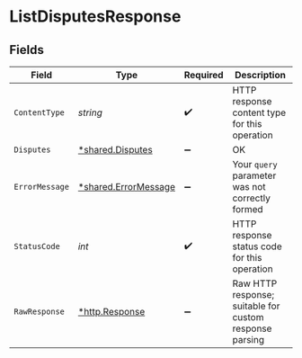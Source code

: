 # ListDisputesResponse


## Fields

| Field                                                       | Type                                                        | Required                                                    | Description                                                 |
| ----------------------------------------------------------- | ----------------------------------------------------------- | ----------------------------------------------------------- | ----------------------------------------------------------- |
| `ContentType`                                               | *string*                                                    | :heavy_check_mark:                                          | HTTP response content type for this operation               |
| `Disputes`                                                  | [*shared.Disputes](../../models/shared/disputes.md)         | :heavy_minus_sign:                                          | OK                                                          |
| `ErrorMessage`                                              | [*shared.ErrorMessage](../../models/shared/errormessage.md) | :heavy_minus_sign:                                          | Your `query` parameter was not correctly formed             |
| `StatusCode`                                                | *int*                                                       | :heavy_check_mark:                                          | HTTP response status code for this operation                |
| `RawResponse`                                               | [*http.Response](https://pkg.go.dev/net/http#Response)      | :heavy_minus_sign:                                          | Raw HTTP response; suitable for custom response parsing     |